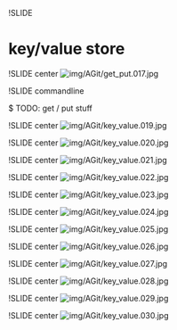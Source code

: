 !SLIDE

# key/value store #

!SLIDE center
![img/AGit/get_put.017.jpg](img/AGit/get_put.017.jpg)

!SLIDE commandline

$ TODO: get / put stuff

!SLIDE center
![img/AGit/key_value.019.jpg](img/AGit/key_value.019.jpg)

!SLIDE center
![img/AGit/key_value.020.jpg](img/AGit/key_value.020.jpg)

!SLIDE center
![img/AGit/key_value.021.jpg](img/AGit/key_value.021.jpg)

!SLIDE center
![img/AGit/key_value.022.jpg](img/AGit/key_value.022.jpg)

!SLIDE center
![img/AGit/key_value.023.jpg](img/AGit/key_value.023.jpg)

!SLIDE center
![img/AGit/key_value.024.jpg](img/AGit/key_value.024.jpg)

!SLIDE center
![img/AGit/key_value.025.jpg](img/AGit/key_value.025.jpg)

!SLIDE center
![img/AGit/key_value.026.jpg](img/AGit/key_value.026.jpg)

!SLIDE center
![img/AGit/key_value.027.jpg](img/AGit/key_value.027.jpg)

!SLIDE center
![img/AGit/key_value.028.jpg](img/AGit/key_value.028.jpg)

!SLIDE center
![img/AGit/key_value.029.jpg](img/AGit/key_value.029.jpg)

!SLIDE center
![img/AGit/key_value.030.jpg](img/AGit/key_value.030.jpg)

